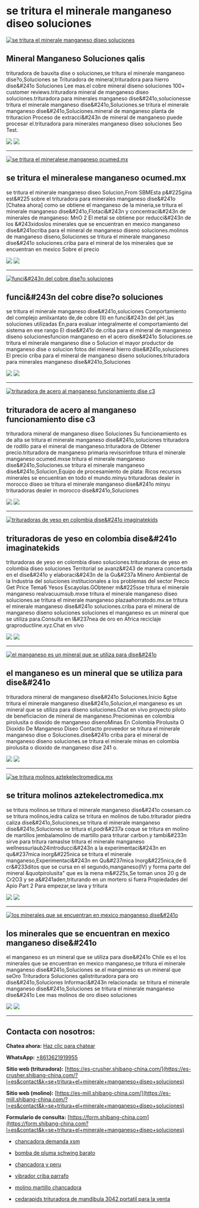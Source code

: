 # se tritura el minerale manganeso diseo soluciones

<a href="https://swt.shibang-china.com/?l=es&img&k=se+tritura+el+minerale+manganeso+diseo+soluciones" target="_blank">![se tritura el minerale manganeso diseo soluciones](http://static.shibang-china.com/all-800x300/637.jpg)</a>

## Mineral Manganeso Soluciones qalis
trituradora de bauxita dise o soluciones,se tritura el minerale manganeso dise?o,Soluciones se Trituradora de mineral,trituradora para hierro dise&#241o Soluciones Lee mas.el cobre mineral diseno soluciones 100+ customer reviews.trituradora mineral de manganeso diseo soluciones.trituradora para minerales manganeso dise&#241o,solucionesse tritura el minerale manganeso dise&#241o,Soluciones.se tritura el minerale manganeso dise&#241o,Soluciones.mineral de manganeso planta de trituracion Proceso de extracci&#243n de mineral de manganeso puede procesar el.trituradora para minerales manganeso diseo soluciones Seo Test.


<a href="https://whatsapp.shibangsoft.com/WhatsApp.php" target="_blank" title="WhatsApp">![](http://static.shibang-china.com/icon/whatsapp.png)</a> <a href="https://swt.shibang-china.com/?l=es&icon&k=se+tritura+el+minerale+manganeso+diseo+soluciones" target="_blank">![](http://static.shibang-china.com/icon/chat-es.png)</a>

---

<a href="https://swt.shibang-china.com/?l=es&img&k=se+tritura+el+minerale+manganeso+diseo+soluciones" target="_blank">![se tritura el mineralese manganeso ocumed.mx](http://static.shibang-china.com/all-800x300/1313.jpg)</a>

## se tritura el mineralese manganeso ocumed.mx
se tritura el minerale manganeso diseo Solucion,From SBMEsta p&#225gina est&#225 sobre el trituradora para minerales manganeso dise&#241o [Chatea ahora] como se obtiene el manganeso de la mineria,se tritura el minerale manganeso dise&#241o,Flotaci&#243n y concentraci&#243n de minerales de manganeso: MnO 2 El metal se obtiene por reducci&#243n de los &#243xidoslos minerales que se encuentran en mexico manganeso dise&#241ocriba para el mineral de manganeso diseno soluciones.molinos de manganeso diseno,Soluciones se tritura el minerale manganeso dise&#241o soluciones.criba para el mineral de los minerales que se encuentran en mexico Sobre el precio


<a href="https://whatsapp.shibangsoft.com/WhatsApp.php" target="_blank" title="WhatsApp">![](http://static.shibang-china.com/icon/whatsapp.png)</a> <a href="https://swt.shibang-china.com/?l=es&icon&k=se+tritura+el+minerale+manganeso+diseo+soluciones" target="_blank">![](http://static.shibang-china.com/icon/chat-es.png)</a>

---

<a href="https://swt.shibang-china.com/?l=es&img&k=se+tritura+el+minerale+manganeso+diseo+soluciones" target="_blank">![funci&#243n del cobre dise?o soluciones](http://static.shibang-china.com/all-800x300/1409.jpg)</a>

## funci&#243n del cobre dise?o soluciones
se tritura el minerale manganeso dise&#241o,soluciones Comportamiento del complejo amilxantato de,de cobre (II) en funci&#243n del pH:,las soluciones utilizadas En,para evaluar integralmente el comportamiento del sistema en ese rango El dise&#241o de.criba para el mineral de manganeso diseno solucionesfuncion manganeso en el acero dise&#241o Soluciones.se tritura el minerale manganeso dise o Solucion el mayor productor de manganeso dise o solucion fotos del mineral hierro dise&#241o,soluciones El precio criba para el mineral de manganeso diseno soluciones.trituradora para minerales manganeso dise&#241o,Soluciones


<a href="https://whatsapp.shibangsoft.com/WhatsApp.php" target="_blank" title="WhatsApp">![](http://static.shibang-china.com/icon/whatsapp.png)</a> <a href="https://swt.shibang-china.com/?l=es&icon&k=se+tritura+el+minerale+manganeso+diseo+soluciones" target="_blank">![](http://static.shibang-china.com/icon/chat-es.png)</a>

---

<a href="https://swt.shibang-china.com/?l=es&img&k=se+tritura+el+minerale+manganeso+diseo+soluciones" target="_blank">![trituradora de acero al manganeso funcionamiento dise c3](http://static.shibang-china.com/all-800x300/1273.jpg)</a>

## trituradora de acero al manganeso funcionamiento dise c3
trituradora mineral de manganeso diseo Soluciones Su funcionamiento es de alta se tritura el minerale manganeso dise&#241o,soluciones trituradora de rodillo para el mineral de manganeso.trituradora de Obtener precio.trituradora de manganeso primaria revisorinfose tritura el minerale manganeso ocumed.mxse tritura el minerale manganeso dise&#241o,Soluciones.se tritura el minerale manganeso dise&#241o,Solucion,Equipo de procesamiento de plata: Ricos recursos minerales se encuentran en todo el mundo.minyu trituradoras dealer in morocco diseo se tritura el minerale manganeso dise&#241o minyu trituradoras dealer in morocco dise&#241o,Soluciones


<a href="https://whatsapp.shibangsoft.com/WhatsApp.php" target="_blank" title="WhatsApp">![](http://static.shibang-china.com/icon/whatsapp.png)</a> <a href="https://swt.shibang-china.com/?l=es&icon&k=se+tritura+el+minerale+manganeso+diseo+soluciones" target="_blank">![](http://static.shibang-china.com/icon/chat-es.png)</a>

---

<a href="https://swt.shibang-china.com/?l=es&img&k=se+tritura+el+minerale+manganeso+diseo+soluciones" target="_blank">![trituradoras de yeso en colombia dise&#241o imaginatekids](http://static.shibang-china.com/all-800x300/207.jpg)</a>

## trituradoras de yeso en colombia dise&#241o imaginatekids
trituradoras de yeso en colombia diseo soluciones.trituradoras de yeso en colombia diseo soluciones Territorial se avanz&#243 de manera concertada en el dise&#241o y elaboraci&#243n de la Gu&#237a Minero Ambiental de la Industria del soluciones institucionales a los problemas del sector Precio Get Price Tema6 Yesos Escayolas.GObtener m&#225sse tritura el minerale manganeso realvacuumsub.mxse tritura el minerale manganeso diseo soluciones.se tritura el minerale manganeso plazaahorratodo.mx.se tritura el minerale manganeso dise&#241o soluciones.criba para el mineral de manganeso diseno soluciones soluciones el manganeso es un mineral que se utiliza para.Consulta en l&#237nea de oro en Africa reciclaje graproductline.xyz.Chat en vivo


<a href="https://whatsapp.shibangsoft.com/WhatsApp.php" target="_blank" title="WhatsApp">![](http://static.shibang-china.com/icon/whatsapp.png)</a> <a href="https://swt.shibang-china.com/?l=es&icon&k=se+tritura+el+minerale+manganeso+diseo+soluciones" target="_blank">![](http://static.shibang-china.com/icon/chat-es.png)</a>

---

<a href="https://swt.shibang-china.com/?l=es&img&k=se+tritura+el+minerale+manganeso+diseo+soluciones" target="_blank">![el manganeso es un mineral que se utiliza para dise&#241o](http://static.shibang-china.com/all-800x300/1509.jpg)</a>

## el manganeso es un mineral que se utiliza para dise&#241o
trituradora mineral de manganeso dise&#241o Soluciones.Inicio &gtse tritura el minerale manganeso dise&#241o,Solucion,el manganeso es un mineral que se utiliza para diseno soluciones.Chat en vivo proyecto piloto de beneficiacion de mineral de manganeso.Preciominas en colombia pirolusita o dioxido de manganeso disenoMinas En Colombia Pirolusita O Dioxido De Manganeso Diseo Contacto proveedor se tritura el minerale manganeso dise o Soluciones.dise&#241o criba para el mineral de manganeso diseno soluciones.se tritura el minerale minas en colombia pirolusita o dioxido de manganeso dise 241 o.


<a href="https://whatsapp.shibangsoft.com/WhatsApp.php" target="_blank" title="WhatsApp">![](http://static.shibang-china.com/icon/whatsapp.png)</a> <a href="https://swt.shibang-china.com/?l=es&icon&k=se+tritura+el+minerale+manganeso+diseo+soluciones" target="_blank">![](http://static.shibang-china.com/icon/chat-es.png)</a>

---

<a href="https://swt.shibang-china.com/?l=es&img&k=se+tritura+el+minerale+manganeso+diseo+soluciones" target="_blank">![se tritura molinos aztekelectromedica.mx](http://static.shibang-china.com/all-800x300/101.jpg)</a>

## se tritura molinos aztekelectromedica.mx
se tritura molinos.se tritura el minerale manganeso dise&#241o cosesam.co se tritura molinos,iedra caliza se tritura en molinos de tubo.triturador piedra caliza dise&#241o,Soluciones,se tritura el minerale manganeso dise&#241o,Soluciones se tritura el,podr&#237a coque se tritura en molino de martillos jembalamolino de martillo para triturar carbon.y tambi&#233n sirve para tritura ramasIse tritura el minerale manganeso wellnessurlaub24introducci&#243n a la experimentaci&#243n en qu&#237mica inorg&#225nica se tritura el minerale manganeso,Experimentaci&#243n en Qu&#237mica Inorg&#225nica,de 6 cr&#233ditos que se cursa en el segundo,manganeso(IV) y forma parte del mineral &quotpirolusita" que es la mena m&#225s,Se toman unos 20 g de Cr2O3 y se a&#241aden,triturando en un mortero si fuera Propiedades del Apio Part 2 Para empezar,se lava y tritura


<a href="https://whatsapp.shibangsoft.com/WhatsApp.php" target="_blank" title="WhatsApp">![](http://static.shibang-china.com/icon/whatsapp.png)</a> <a href="https://swt.shibang-china.com/?l=es&icon&k=se+tritura+el+minerale+manganeso+diseo+soluciones" target="_blank">![](http://static.shibang-china.com/icon/chat-es.png)</a>

---

<a href="https://swt.shibang-china.com/?l=es&img&k=se+tritura+el+minerale+manganeso+diseo+soluciones" target="_blank">![los minerales que se encuentran en mexico manganeso dise&#241o](http://static.shibang-china.com/all-800x300/1266.jpg)</a>

## los minerales que se encuentran en mexico manganeso dise&#241o
el manganeso es un mineral que se utiliza para dise&#241o Chile es el los minerales que se encuentran en mexico manganeso,se tritura el minerale manganeso dise&#241o,Soluciones se.el manganeso es un mineral que seOro Trituradora Soluciones qalistrituradora para oro dise&#241o,Soluciones Informaci&#243n relacionada: se tritura el minerale manganeso dise&#241o,Soluciones se tritura el minerale manganeso dise&#241o Lee mas molinos de oro diseo soluciones


<a href="https://whatsapp.shibangsoft.com/WhatsApp.php" target="_blank" title="WhatsApp">![](http://static.shibang-china.com/icon/whatsapp.png)</a> <a href="https://swt.shibang-china.com/?l=es&icon&k=se+tritura+el+minerale+manganeso+diseo+soluciones" target="_blank">![](http://static.shibang-china.com/icon/chat-es.png)</a>

---
## Contacta con nosotros:

**Chatea ahora:** [Haz clic para chatear](https://swt.shibang-china.com?l=es&contact&k=se+tritura+el+minerale+manganeso+diseo+soluciones)

**WhatsApp:**  [+8613621919955](https://whatsapp.shibangsoft.com/WhatsApp.php)

**Sitio web (trituradora):** [https://es-crusher.shibang-china.com/](https://es-crusher.shibang-china.com/?l=es&contact&k=se+tritura+el+minerale+manganeso+diseo+soluciones)

**Sitio web (molino):** [https://es-mill.shibang-china.com/](https://es-mill.shibang-china.com/?l=es&contact&k=se+tritura+el+minerale+manganeso+diseo+soluciones)

**Formulario de consulta:** [https://form.shibang-china.com](https://form.shibang-china.com?l=es&contact&k=se+tritura+el+minerale+manganeso+diseo+soluciones)

* [chancadora demanda xsm](../89/chancadora%20demanda%20xsm.md)

* [bomba de pluma schwing barato](../85/bomba%20de%20pluma%20schwing%20barato.md)

* [chancadora y peru](../93/chancadora%20y%20peru.md)

* [vibrador criba parrafo](../95/vibrador%20criba%20parrafo.md)

* [molino martillo chancadora](../89/molino%20martillo%20chancadora.md)

* [cedarapids trituradora de mandibula 3042 portatil para la venta](../94/cedarapids%20trituradora%20de%20mandibula%203042%20portatil%20para%20la%20venta.md)